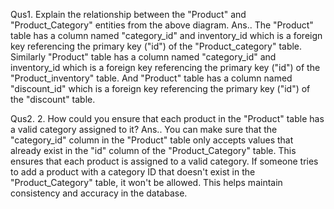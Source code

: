 Qus1. Explain the relationship between the "Product" and "Product_Category" entities from the above diagram.
Ans..  The "Product" table has a column named "category_id" and inventory_id which is a foreign key referencing the primary key ("id") of the "Product_category" table.
       Similarly "Product" table has a column named "category_id" and inventory_id which is a foreign key referencing the primary key ("id") of the "Product_inventory" table. 
       And "Product" table has a column named "discount_id" which is a foreign key referencing the primary key ("id") of the "discount" table.


Qus2. 2. How could you ensure that each product in the "Product" table has a valid category assigned to it?
Ans.. You can make sure that the "category_id" column in the "Product" table only accepts values that already exist in the "id" column of the "Product_Category" table.
      This ensures that each product is assigned to a valid category. If someone tries to add a product with a category ID that doesn't exist in the "Product_Category" table,
      it won't be allowed. This helps maintain consistency and accuracy in the database.
